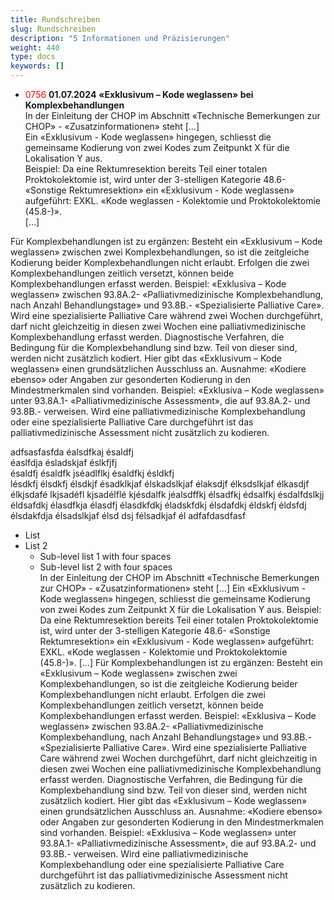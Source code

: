 ```yaml
---
title: Rundschreiben
slug: Rundschreiben
description: "5 Informationen und Präzisierungen"
weight: 440
type: docs
keywords: []
---
```


- <font color="red">0756</font>   <b>01.07.2024</b>   <b>«Exklusivum – Kode weglassen» bei Komplexbehandlungen</b>  
In der Einleitung der CHOP im Abschnitt «Technische Bemerkungen zur CHOP» - «Zusatzinformationen» steht
[…]  
Ein «Exklusivum - Kode weglassen» hingegen, schliesst die gemeinsame Kodierung von zwei Kodes zum Zeitpunkt X für die Lokalisation Y aus.  
Beispiel: Da eine Rektumresektion bereits Teil einer totalen Proktokolektomie ist, wird unter der 3-stelligen Kategorie 48.6- «Sonstige Rektumresektion» ein «Exklusivum - Kode weglassen» aufgeführt: EXKL. «Kode weglassen - Kolektomie und Proktokolektomie 
(45.8-)».  
[…]    
<LineBreak>
<LineBreak>
Für Komplexbehandlungen ist zu ergänzen:  
Besteht ein «Exklusivum – Kode weglassen» zwischen zwei Komplexbehandlungen, so ist die zeitgleiche Kodierung beider Komplexbehandlungen nicht erlaubt. Erfolgen die zwei Komplexbehandlungen zeitlich versetzt, können beide Komplexbehandlungen 
erfasst werden.  
Beispiel: «Exklusiva – Kode weglassen» zwischen 93.8A.2- «Palliativmedizinische Komplexbehandlung, nach Anzahl Behandlungstage» und 93.8B.- «Spezialisierte Palliative Care». Wird eine spezialisierte Palliative Care während zwei Wochen durchgeführt, darf nicht gleichzeitig in diesen zwei Wochen eine palliativmedizinische Komplexbehandlung erfasst werden.  
Diagnostische Verfahren, die Bedingung für die Komplexbehandlung sind bzw. Teil von dieser sind, werden nicht zusätzlich kodiert. 
Hier gibt das «Exklusivum – Kode weglassen» einen grundsätzlichen Ausschluss an. Ausnahme: «Kodiere ebenso» oder Angaben 
zur gesonderten Kodierung in den Mindestmerkmalen sind vorhanden.  
Beispiel: «Exklusiva – Kode weglassen» unter 93.8A.1- «Palliativmedizinische Assessment», die auf 93.8A.2- und 93.8B.- verweisen. Wird eine palliativmedizinische Komplexbehandlung oder eine spezialisierte Palliative Care durchgeführt ist das palliativmedizinische Assessment nicht zusätzlich zu kodieren.


adfsasfasfda éalsdfkaj ésaldfj  
éaslfdja ésladskjaf éslkfjfj  
ésaldfj ésaldfk jséadlflkj ésaldfkj ésldkfj  
lésdkfj élsdkfj élsdkjf ésadklkjaf élskadslkjaf élaksdjf élksdslkjaf élkasdjf élkjsdafé lkjsadéfl kjsadélflé kjésdalfk jéalsdffkj élsadfkj édsalfkj ésdalfdslkjj éldsafdkj élasdfkja élasdfj élasdkfdkj éladskfdkj élsdafdkj éldskfj éldsfdj élsdakfdja élsadslkjaf élsd dsj félsadkjaf él adfafdasdfasf

- List
- List 2
    - Sub-level list 1 with four spaces
    - Sub-level list 2 with four spaces  
    In der Einleitung der CHOP im Abschnitt «Technische Bemerkungen zur CHOP» - «Zusatzinformationen» steht
[…]
Ein «Exklusivum - Kode weglassen» hingegen, schliesst die gemeinsame Kodierung von zwei Kodes zum Zeitpunkt X für die Lokalisation Y aus.
Beispiel: Da eine Rektumresektion bereits Teil einer totalen Proktokolektomie ist, wird unter der 3-stelligen Kategorie 48.6- «Sonstige Rektumresektion» ein «Exklusivum - Kode weglassen» aufgeführt: EXKL. «Kode weglassen - Kolektomie und Proktokolektomie 
(45.8-)».
[…]
Für Komplexbehandlungen ist zu ergänzen:
Besteht ein «Exklusivum – Kode weglassen» zwischen zwei Komplexbehandlungen, so ist die zeitgleiche Kodierung beider Komplexbehandlungen nicht erlaubt. Erfolgen die zwei Komplexbehandlungen zeitlich versetzt, können beide Komplexbehandlungen 
erfasst werden.
Beispiel: «Exklusiva – Kode weglassen» zwischen 93.8A.2- «Palliativmedizinische Komplexbehandlung, nach Anzahl Behandlungstage» und 93.8B.- «Spezialisierte Palliative Care». Wird eine spezialisierte Palliative Care während zwei Wochen durchgeführt, darf
nicht gleichzeitig in diesen zwei Wochen eine palliativmedizinische Komplexbehandlung erfasst werden.
Diagnostische Verfahren, die Bedingung für die Komplexbehandlung sind bzw. Teil von dieser sind, werden nicht zusätzlich kodiert. 
Hier gibt das «Exklusivum – Kode weglassen» einen grundsätzlichen Ausschluss an. Ausnahme: «Kodiere ebenso» oder Angaben 
zur gesonderten Kodierung in den Mindestmerkmalen sind vorhanden.
Beispiel: «Exklusiva – Kode weglassen» unter 93.8A.1- «Palliativmedizinische Assessment», die auf 93.8A.2- und 93.8B.- verweisen. Wird eine palliativmedizinische Komplexbehandlung oder eine spezialisierte Palliative Care durchgeführt ist das palliativmedizinische Assessment nicht zusätzlich zu kodieren.